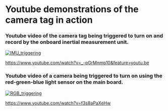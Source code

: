 Youtube demonstrations of the camera tag in action
==================================

### Youtube video of the camera tag being triggered to turn on and record by the onboard inertial measurement unit.
[![IMU_triggering](https://www.youtube.com/watch?v=_-qGrMnmp10&feature=youtu.be)](https://www.youtube.com/watch?v=_-qGrMnmp10&feature=youtu.be)

https://www.youtube.com/watch?v=_-qGrMnmp10&feature=youtu.be

### Youtube video of a camera being triggered to turn on using the red-green-blue light sensor on the main board.
[![RGB_triggering](https://www.youtube.com/watch?v=f3s8aPaXeHw&feature=youtu.be)](https://www.youtube.com/watch?v=f3s8aPaXeHw&feature=youtu.be)

https://www.youtube.com/watch?v=f3s8aPaXeHw
